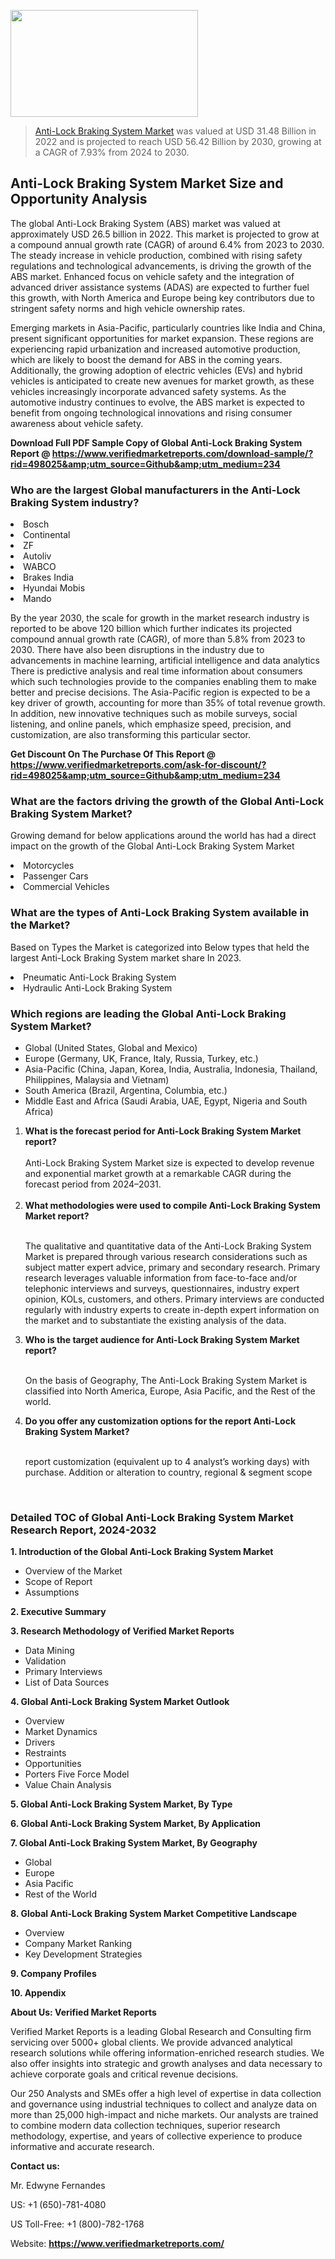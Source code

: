 <img src="https://ffe5etoiles.com/wp-content/uploads/2024/12/MST1-300x171.png" alt="" width="300" height="171" class="alignnone size-medium wp-image-20088" /><blockquote><p><p><a href="https://www.verifiedmarketreports.com/download-sample/?rid=498025&utm_source=Github&utm_medium=234" target="_blank">Anti-Lock Braking System Market</a> was valued at USD 31.48 Billion in 2022 and is projected to reach USD 56.42 Billion by 2030, growing at a CAGR of 7.93% from 2024 to 2030.</p></blockquote><p><h2>Anti-Lock Braking System Market Size and Opportunity Analysis</h2><p>The global Anti-Lock Braking System (ABS) market was valued at approximately USD 26.5 billion in 2022. This market is projected to grow at a compound annual growth rate (CAGR) of around 6.4% from 2023 to 2030. The steady increase in vehicle production, combined with rising safety regulations and technological advancements, is driving the growth of the ABS market. Enhanced focus on vehicle safety and the integration of advanced driver assistance systems (ADAS) are expected to further fuel this growth, with North America and Europe being key contributors due to stringent safety norms and high vehicle ownership rates.</p><p>Emerging markets in Asia-Pacific, particularly countries like India and China, present significant opportunities for market expansion. These regions are experiencing rapid urbanization and increased automotive production, which are likely to boost the demand for ABS in the coming years. Additionally, the growing adoption of electric vehicles (EVs) and hybrid vehicles is anticipated to create new avenues for market growth, as these vehicles increasingly incorporate advanced safety systems. As the automotive industry continues to evolve, the ABS market is expected to benefit from ongoing technological innovations and rising consumer awareness about vehicle safety.</p></p><p class=""><strong>Download Full PDF Sample Copy of Global Anti-Lock Braking System Report @ <a href="https://www.verifiedmarketreports.com/download-sample/?rid=498025&amp;utm_source=Github&amp;utm_medium=234" target="_blank">https://www.verifiedmarketreports.com/download-sample/?rid=498025&amp;utm_source=Github&amp;utm_medium=234</a></strong></p><h3 id="" class="">Who are the largest Global manufacturers in the Anti-Lock Braking System industry?</h3><p><li>Bosch</li><li> Continental</li><li> ZF</li><li> Autoliv</li><li> WABCO</li><li> Brakes India</li><li> Hyundai Mobis</li><li> Mando</li></p><div class=""><div class="" dir="" data-message-author-role="" data-message-id="" data-message-model-slug=""><div class=""><div class=""><div class=""><div class="" dir="" data-message-author-role="" data-message-id="" data-message-model-slug=""><div class=""><div class=""><p>By the year 2030, the scale for growth in the market research industry is reported to be above 120 billion which further indicates its projected compound annual growth rate (CAGR), of more than 5.8% from 2023 to 2030. There have also been disruptions in the industry due to advancements in machine learning, artificial intelligence and data analytics There is predictive analysis and real time information about consumers which such technologies provide to the companies enabling them to make better and precise decisions. The Asia-Pacific region is expected to be a key driver of growth, accounting for more than 35% of total revenue growth. In addition, new innovative techniques such as mobile surveys, social listening, and online panels, which emphasize speed, precision, and customization, are also transforming this particular sector.</p><p><strong>Get Discount On The Purchase Of This Report @&nbsp; <a href="https://www.verifiedmarketreports.com/ask-for-discount/?rid=498025&amp;utm_source=Github&amp;utm_medium=234" target="_blank">https://www.verifiedmarketreports.com/ask-for-discount/?rid=498025&amp;utm_source=Github&amp;utm_medium=234</a></strong></p></div></div></div></div></div></div></div></div><h3 id="" class="">What are the factors driving the growth of the Global Anti-Lock Braking System Market?</h3><p id="" class="">Growing demand for below applications around the world has had a direct impact on the growth of the Global Anti-Lock Braking System Market</p><p id="" class=""><li>Motorcycles</li><li> Passenger Cars</li><li> Commercial Vehicles</li></p><h3 id="" class="">What are the types of Anti-Lock Braking System available in the Market?</h3><p id="" class="">Based on Types the Market is categorized into Below types that held the largest Anti-Lock Braking System market share In 2023.</p><p id="" class=""><li>Pneumatic Anti-Lock Braking System</li><li> Hydraulic Anti-Lock Braking System</li></p><h3 id="" class="">Which regions are leading the Global Anti-Lock Braking System Market?</h3><ul><li>Global (United States, Global and Mexico)</li><li>Europe (Germany, UK, France, Italy, Russia, Turkey, etc.)</li><li>Asia-Pacific (China, Japan, Korea, India, Australia, Indonesia, Thailand, Philippines, Malaysia and Vietnam)</li><li>South America (Brazil, Argentina, Columbia, etc.)</li><li>Middle East and Africa (Saudi Arabia, UAE, Egypt, Nigeria and South Africa)</li></ul><p><ol><li><strong>What is the forecast period for Anti-Lock Braking System Market report?<br /></strong><br /><span data-sheets-root="1" data-sheets-value="{&quot;1&quot;:2,&quot;2&quot;:&quot;XXXX size is expected to develop revenue and exponential market growth at a remarkable CAGR during the forecast period from 2024&ndash;2030.&quot;}" data-sheets-userformat="{&quot;2&quot;:12674,&quot;4&quot;:{&quot;1&quot;:2,&quot;2&quot;:16776960},&quot;10&quot;:2,&quot;11&quot;:0,&quot;15&quot;:&quot;Arial&quot;,&quot;16&quot;:12}">Anti-Lock Braking System Market size is expected to develop revenue and exponential market growth at a remarkable CAGR during the forecast period from 2024&ndash;2031.</span><br /><br /></li><li><strong>What methodologies were used to compile Anti-Lock Braking System Market report?<br /><br /></strong><p>The qualitative and quantitative data of the&nbsp;Anti-Lock Braking System Market is prepared through various research considerations such as subject matter expert advice, primary and secondary research. Primary research leverages valuable information from face-to-face and/or telephonic interviews and surveys, questionnaires, industry expert opinion, KOLs, customers, and others. Primary interviews are conducted regularly with industry experts to create in-depth expert information on the market and to substantiate the existing analysis of the data.&nbsp;</p></li><li><strong>Who is the target audience for Anti-Lock Braking System Market report?<br /><br /></strong><p>On the basis of Geography, The&nbsp;Anti-Lock Braking System Market is classified into North America, Europe, Asia Pacific, and the Rest of the world.</p></li><li><strong>Do you offer any customization options for the report Anti-Lock Braking System Market?<br /><br /></strong><p>report customization (equivalent up to 4 analyst&rsquo;s working days) with purchase. Addition or alteration to country, regional &amp; segment scope</p><p>&nbsp;</p></li></ol></p><h3 id="" class="">Detailed TOC of Global Anti-Lock Braking System Market Research Report, 2024-2032</h3><p id="" class=""><strong>1. Introduction of the Global Anti-Lock Braking System Market</strong></p><ul><li>Overview of the Market</li><li>Scope of Report</li><li>Assumptions</li></ul><p id="" class=""><strong>2. Executive Summary</strong></p><p id="" class=""><strong>3. Research Methodology of&nbsp;Verified Market Reports</strong></p><ul><li>Data Mining</li><li>Validation</li><li>Primary Interviews</li><li>List of Data Sources</li></ul><p id="" class=""><strong>4. Global Anti-Lock Braking System Market Outlook</strong></p><ul><li>Overview</li><li>Market Dynamics</li><li>Drivers</li><li>Restraints</li><li>Opportunities</li><li>Porters Five Force Model</li><li>Value Chain Analysis</li></ul><p id="" class=""><strong>5. Global Anti-Lock Braking System Market, By&nbsp;Type</strong></p><p id="" class=""><strong>6. Global Anti-Lock Braking System Market, By Application</strong></p><p id="" class=""><strong>7. Global Anti-Lock Braking System Market, By Geography</strong></p><ul><li>Global</li><li>Europe</li><li>Asia Pacific</li><li>Rest of the World</li></ul><p id="" class=""><strong>8. Global Anti-Lock Braking System Market Competitive Landscape</strong></p><ul><li>Overview</li><li>Company Market Ranking</li><li>Key Development Strategies</li></ul><p id="" class=""><strong>9. Company Profiles</strong></p><p id="" class=""><strong>10. Appendix</strong></p><p id="" class=""><strong>About Us: Verified Market Reports</strong></p><p id="" class="">Verified Market Reports is a leading Global Research and Consulting firm servicing over 5000+ global clients. We provide advanced analytical research solutions while offering information-enriched research studies. We also offer insights into strategic and growth analyses and data necessary to achieve corporate goals and critical revenue decisions.</p><p id="" class="">Our 250 Analysts and SMEs offer a high level of expertise in data collection and governance using industrial techniques to collect and analyze data on more than 25,000 high-impact and niche markets. Our analysts are trained to combine modern data collection techniques, superior research methodology, expertise, and years of collective experience to produce informative and accurate research.</p><p id="" class=""><strong>Contact us:</strong></p><p id="" class="">Mr. Edwyne Fernandes</p><p id="" class="">US: +1 (650)-781-4080</p><p id="" class="">US Toll-Free: +1 (800)-782-1768</p><p id="" class="">Website: <a target="" data-test-app-aware-link=""><strong>https://www.verifiedmarketreports.com/</strong></a></p>
